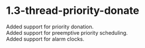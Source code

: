 # 1.3-thread-priority-donate

Added support for priority donation. <br>
Added support for preemptive priority scheduling. <br>
Added support for alarm clocks.
